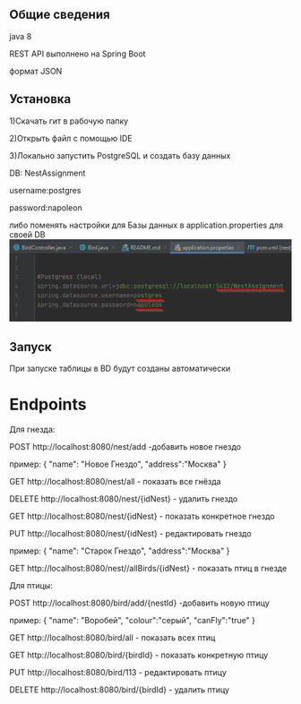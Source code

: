 ## Общие сведения

java 8

REST API выполнено на Spring Boot

формат JSON

## Установка

1)Скачать гит в рабочую папку

2)Открыть файл с помощью IDE

3)Локально запустить PostgreSQL и создать базу данных 

DB: NestAssignment

username:postgres

password:napoleon

либо поменять настройки для Базы данных в application.properties для своей DB
![application properties](https://github.com/Sashatottenkof/nest/blob/master/src/main/resources/static/images/application.properties.png)

## Запуск

При запуске таблицы в BD будут созданы автоматически



# Endpoints
Для гнезда:

POST
http://localhost:8080/nest/add -добавить новое гнездо

пример:
{
"name": "Новое Гнездо",
"address":"Москва"
}

GET
http://localhost:8080/nest/all - показать все гнёзда

DELETE
http://localhost:8080/nest/{idNest} - удалить гнездо

GET
http://localhost:8080/nest/{idNest} - показать конкретное гнездо


PUT
http://localhost:8080/nest/{idNest} - редактировать гнездо

пример:
{
"name": "Старок Гнездо",
"address":"Москва"
}

GET
http://localhost:8080/nest//allBirds/{idNest} - показать птиц в гнезде


Для птицы:

POST
http://localhost:8080/bird/add/{nestId} -добавить новую птицу 

пример:
{
"name": "Воробей",
"colour":"серый",
"canFly":"true"
}


GET
http://localhost:8080/bird/all - показать всех птиц

GET
http://localhost:8080/bird/{birdId} - показать конкретную птицу

PUT
http://localhost:8080/bird/113 - редактировать птицу

DELETE
http://localhost:8080/bird/{birdId} - удалить птицу
